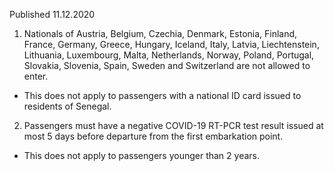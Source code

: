 Published 11.12.2020
1. Nationals of Austria, Belgium, Czechia, Denmark, Estonia, Finland, France, Germany, Greece, Hungary, Iceland, Italy, Latvia, Liechtenstein, Lithuania, Luxembourg, Malta, Netherlands, Norway, Poland, Portugal, Slovakia, Slovenia, Spain, Sweden and Switzerland are not allowed to enter. 
- This does not apply to passengers with a national ID card issued to residents of Senegal.
2. Passengers must have a negative COVID-19 RT-PCR test result issued at most 5 days before departure from the first embarkation point.
- This does not apply to passengers younger than 2 years.

